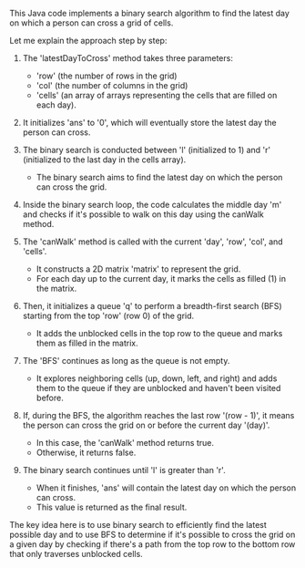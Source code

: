 ​This Java code implements a binary search algorithm to find the latest day on which a person can cross a grid of cells. 

Let me explain the approach step by step:

1. The 'latestDayToCross' method takes three parameters:
   - 'row' (the number of rows in the grid)
   - 'col' (the number of columns in the grid)
   - 'cells' (an array of arrays representing the cells that are filled on each day).

2. It initializes 'ans' to '0', which will eventually store the latest day the person can cross.

3. The binary search is conducted between 'l' (initialized to 1) and 'r' (initialized to the last day in the cells array).
   - The binary search aims to find the latest day on which the person can cross the grid.

4. Inside the binary search loop, the code calculates the middle day 'm' and checks if it's possible to walk on this day using the canWalk method.

5. The 'canWalk' method is called with the current 'day', 'row', 'col', and 'cells'.
   - It constructs a 2D matrix 'matrix' to represent the grid.
   - For each day up to the current day, it marks the cells as filled (1) in the matrix.

6. Then, it initializes a queue 'q' to perform a breadth-first search (BFS) starting from the top 'row' (row 0) of the grid.
   - It adds the unblocked cells in the top row to the queue and marks them as filled in the matrix.

7. The 'BFS' continues as long as the queue is not empty.
   - It explores neighboring cells (up, down, left, and right) and adds them to the queue if they are unblocked and haven't been visited before.

8. If, during the BFS, the algorithm reaches the last row '(row - 1)', it means the person can cross the grid on or before the current day '(day)'.
   - In this case, the 'canWalk' method returns true.
   - Otherwise, it returns false.

9. The binary search continues until 'l' is greater than 'r'.
    - When it finishes, 'ans' will contain the latest day on which the person can cross.
    - This value is returned as the final result.


The key idea here is to use binary search to efficiently find the latest possible day and to use BFS to determine if it's possible to cross the grid on a given day 
by checking if there's a path from the top row to the bottom row that only traverses unblocked cells.

